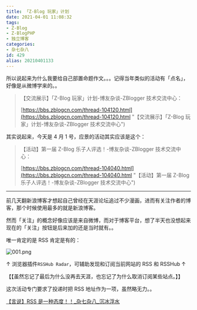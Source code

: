 ```yaml
---
title: 「Z-Blog 玩家」计划
date: 2021-04-01 11:08:32
tags:
- Z-Blog
- Z-BlogPHP
- 独立博客
categories:
- 杂七杂八
id: 429
alias: 20210401133
---
```


所以说起来为什么我要给自己部置命题作文。。。记得当年类似的活动有「点名」，好像是从微博学来的。。

<!-- 现在某猪每天基本三件事：写 Bug，买电脑配件，压片； -->

<!--more-->

> 【交流展示】「Z-Blog 玩家」计划-博友杂谈-ZBlogger 技术交流中心：
>
> [https://bbs.zblogcn.com/thread-104120.html](https://bbs.zblogcn.com/thread-104120.html "【交流展示】「Z-Blog 玩家」计划-博友杂谈-ZBlogger 技术交流中心")

其实说起来，今天是 4 月 1 号，应景的活动其实应该是这个：

> 【活动】第一届 Z-Blog 乐子人评选！-博友杂谈-ZBlogger 技术交流中心：
>
> [https://bbs.zblogcn.com/thread-104040.html](https://bbs.zblogcn.com/thread-104040.html "【活动】第一届 Z-Blog 乐子人评选！-博友杂谈-ZBlogger 技术交流中心")

--------------

前几天翻新浪博客才想起自己曾经在天涯论坛追过不少漫画，进而有关注作者的博客，那个时候使用最多的就是新浪博客。

然而「关注」的概念好像应该是来自微博，而对于博客平台，想了半天也没想起来现在的「关注」按钮是后来加的还是当时就有。。

唯一肯定的是 RSS 肯定是有的：

![001.png](https://i.loli.net/2021/04/01/xag9CZXSDVNI2Gi.png)

↑ 浏览器插件`RSSHub Radar`，可辅助发现和订阅当前网站的 RSS 和 RSSHub ↑

【【虽然忘记了最后为什么没再去天涯，也忘记了为什么取消订阅某些站点。】】

这次活动专门要求了投递时把 RSS 地址作为一项，虽然略无力。。

[【言说】RSS 是一种态度！！\_杂七杂八\_沉冰浮水](https://www.wdssmq.com/post/20201231613.html "【言说】RSS 是一种态度！！\_杂七杂八\_沉冰浮水")

<!--429-->
